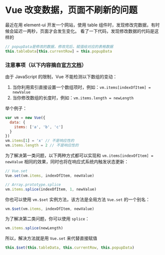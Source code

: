 # Vue 改变数据，页面不刷新的问题
最近在用 element-ui 开发一个网站，使用 table 组件时，发现修改完数据，有时候会延迟一两秒，页面才会发生变化。
看了一下代码，发现修改数据的代码是这样的
```js
// popupData是修改的数据，修改完后，赋值给对应的表格数据
this.tableData[this.currentRow] = this.popupData
```
### 注意事项（以下内容摘自[官方文档](https://cn.vuejs.org/v2/guide/list.html#%E6%B3%A8%E6%84%8F%E4%BA%8B%E9%A1%B9)）
由于 JavaScript 的限制，Vue 不能检测以下数组的变动：

1. 当你利用索引直接设置一个数组项时，例如：`vm.items[indexOfItem] = newValue`
2. 当你修改数组的长度时，例如：`vm.items.length = newLength`

举个例子：
```js
var vm = new Vue({
  data: {
    items: ['a', 'b', 'c']
  }
})
vm.items[1] = 'x' // 不是响应性的
vm.items.length = 2 // 不是响应性的
```
为了解决第一类问题，以下两种方式都可以实现和 `vm.items[indexOfItem] = newValue` 相同的效果，同时也将在响应式系统内触发状态更新：
```js
// Vue.set
Vue.set(vm.items, indexOfItem, newValue)
```
```js
// Array.prototype.splice
vm.items.splice(indexOfItem, 1, newValue)
```
你也可以使用 `vm.$set` 实例方法，该方法是全局方法 `Vue.set` 的一个别名：
```js
vm.$set(vm.items, indexOfItem, newValue)
```
为了解决第二类问题，你可以使用 `splice`：
```js
vm.items.splice(newLength)
```

所以，解决方法就是用 `Vue.set` 来代替直接赋值
```js
this.$set(this.tableData, this.currentRow, this.popupData)
```
